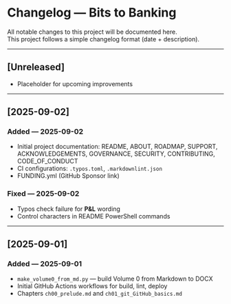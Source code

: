 # Changelog — Bits to Banking

All notable changes to this project will be documented here.  
This project follows a simple changelog format (date + description).

---

## [Unreleased]
- Placeholder for upcoming improvements

---

## [2025-09-02]
### Added — 2025-09-02
- Initial project documentation: README, ABOUT, ROADMAP, SUPPORT, ACKNOWLEDGEMENTS, GOVERNANCE, SECURITY, CONTRIBUTING, CODE_OF_CONDUCT
- CI configurations: `.typos.toml`, `.markdownlint.json`
- FUNDING.yml (GitHub Sponsor link)

### Fixed — 2025-09-02
- Typos check failure for **P&L** wording
- Control characters in README PowerShell commands

---

## [2025-09-01]
### Added — 2025-09-01
- `make_volume0_from_md.py` — build Volume 0 from Markdown to DOCX
- Initial GitHub Actions workflows for build, lint, deploy
- Chapters `ch00_prelude.md` and `ch01_git_GitHub_basics.md`
